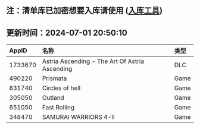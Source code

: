 ## 注：清单库已加密想要入库请使用 ([入库工具](https://github.com/BlankTMing/ManifestAutoUpdate/releases))

## 更新时间：2024-07-01 20:50:10
| AppID | 名称 | 类型  |
| :-------------------- | :----------------------------- | :----------- |
| 1733670 | Astria Ascending - The Art Of Astria Ascending| DLC |
| 490220 | Prismata| Game |
| 831740 | Circles of hell| Game |
| 305050 | Outland| Game |
| 651050 | Fast Rolling| Game |
| 348470 | SAMURAI WARRIORS 4-II| Game |
